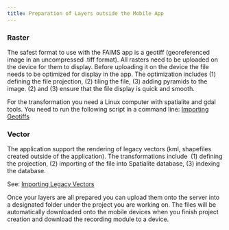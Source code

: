 ```yaml
---
title: Preparation of Layers outside the Mobile App
---
```



### Raster  

The safest format to use with the FAIMS app is a geotiff (georeferenced
image in an uncompressed .tiff format). All rasters need to be uploaded
on the device for them to display. Before uploading it on the device the
file needs to be optimized for display in the app. The optimization
includes (1) defining the file projection, (2) tiling the file, (3)
adding pyramids to the image. (2) and (3) ensure that the file display
is quick and smooth.

For the transformation you need a Linux computer with spatialite and
gdal tools. You need to run the following script in a command
line: [Importing Geotiffs](../Importing+GeoTiffs+into+FAIMS+Android+App)

### Vector

The application support the rendering of legacy vectors (kml,
shapefiles created outside of the application). The transformations
include  (1) defining the projection, (2) importing of the file into
Spatialite database, (3) indexing the database.

See: [Importing Legacy Vectors](../Importing+Shape+files+into+Spatialite+Database)

Once your layers are all prepared you can upload them onto the server
into a designated folder under the project you are working on. The files
will be automatically downloaded onto the mobile devices when you finish
project creation and download the recording module to a device.

